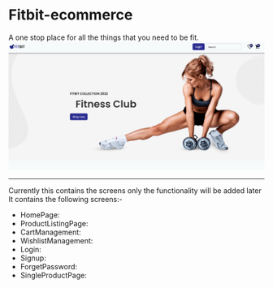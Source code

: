 # Fitbit-ecommerce

A one stop place for all the things that you need to be fit.
![fitbit-image](https://github.com/Ankur9669/Fitbit-ecommerce/blob/Readme/images/fitbit.png)

---

Currently this contains the screens only the functionality will be added later
It contains the following screens:-

- HomePage:
- ProductListingPage:
- CartManagement:
- WishlistManagement:
- Login:
- Signup:
- ForgetPassword:
- SingleProductPage:
